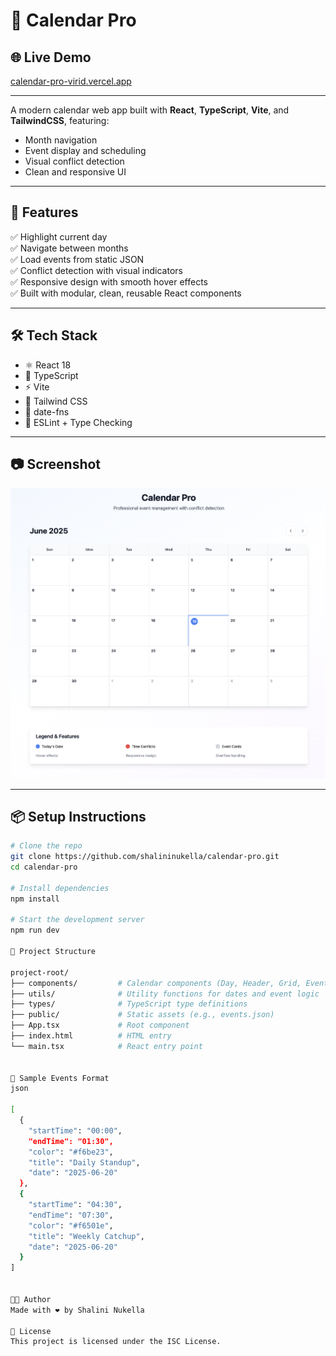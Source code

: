 # 📅 Calendar Pro

## 🌐 Live Demo
[calendar-pro-virid.vercel.app](https://calendar-pro-virid.vercel.app)

---

A modern calendar web app built with **React**, **TypeScript**, **Vite**, and **TailwindCSS**, featuring:

- Month navigation
- Event display and scheduling
- Visual conflict detection
- Clean and responsive UI

---

## 🚀 Features

✅ Highlight current day  
✅ Navigate between months  
✅ Load events from static JSON  
✅ Conflict detection with visual indicators  
✅ Responsive design with smooth hover effects  
✅ Built with modular, clean, reusable React components

---

## 🛠️ Tech Stack

- ⚛️ React 18
- 📘 TypeScript
- ⚡ Vite
- 💨 Tailwind CSS
- 📅 date-fns
- 🎯 ESLint + Type Checking

---

## 📷 Screenshot

![Calendar UI](./public/screenshot.png)

---

## 📦 Setup Instructions

```bash
# Clone the repo
git clone https://github.com/shalininukella/calendar-pro.git
cd calendar-pro

# Install dependencies
npm install

# Start the development server
npm run dev

📁 Project Structure

project-root/
├── components/         # Calendar components (Day, Header, Grid, EventCard)
├── utils/              # Utility functions for dates and event logic
├── types/              # TypeScript type definitions
├── public/             # Static assets (e.g., events.json)
├── App.tsx             # Root component
├── index.html          # HTML entry
└── main.tsx            # React entry point


🧪 Sample Events Format
json

[
  {
    "startTime": "00:00",
    "endTime": "01:30",
    "color": "#f6be23",
    "title": "Daily Standup",
    "date": "2025-06-20"
  },
  {
    "startTime": "04:30",
    "endTime": "07:30",
    "color": "#f6501e",
    "title": "Weekly Catchup",
    "date": "2025-06-20"
  }
]


👩‍💻 Author
Made with ❤️ by Shalini Nukella

📄 License
This project is licensed under the ISC License.